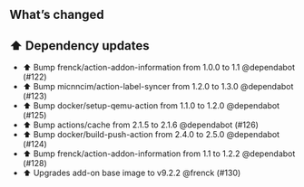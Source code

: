 ## What’s changed

## ⬆️ Dependency updates

- ⬆️ Bump frenck/action-addon-information from 1.0.0 to 1.1 @dependabot (#122)
- ⬆️ Bump micnncim/action-label-syncer from 1.2.0 to 1.3.0 @dependabot (#123)
- ⬆️ Bump docker/setup-qemu-action from 1.1.0 to 1.2.0 @dependabot (#125)
- ⬆️ Bump actions/cache from 2.1.5 to 2.1.6 @dependabot (#126)
- ⬆️ Bump docker/build-push-action from 2.4.0 to 2.5.0 @dependabot (#124)
- ⬆️ Bump frenck/action-addon-information from 1.1 to 1.2.2 @dependabot (#128)
- ⬆️ Upgrades add-on base image to v9.2.2 @frenck (#130)
